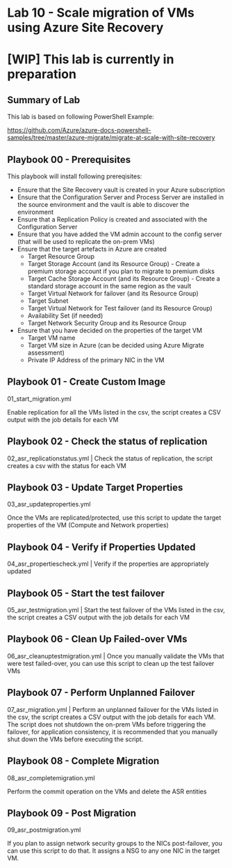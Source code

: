 # Lab 10 - Scale migration of VMs using Azure Site Recovery

# [WIP] This lab is currently in preparation

## Summary of Lab

This lab is based on following PowerShell Example:

https://github.com/Azure/azure-docs-powershell-samples/tree/master/azure-migrate/migrate-at-scale-with-site-recovery

## Playbook 00 - Prerequisites

This playbook will install following prereqisites:

- Ensure that the Site Recovery vault is created in your Azure subscription
- Ensure that the Configuration Server and Process Server are installed in the source environment and the vault is able to discover the environment
- Ensure that a Replication Policy is created and associated with the Configuration Server
- Ensure that you have added the VM admin account to the config server (that will be used to replicate the on-prem VMs)
- Ensure that the target artefacts in Azure are created
    - Target Resource Group
    - Target Storage Account (and its Resource Group) - Create a premium storage account if you plan to migrate to premium disks
    - Target Cache Storage Account (and its Resource Group) - Create a standard storage account in the same region as the vault
    - Target Virtual Network for failover (and its Resource Group)
    - Target Subnet
    - Target Virtual Network for Test failover (and its Resource Group)
    - Availability Set (if needed)
    - Target Network Security Group and its Resource Group
- Ensure that you have decided on the properties of the target VM
    - Target VM name
    - Target VM size in Azure (can be decided using Azure Migrate assessment)
    - Private IP Address of the primary NIC in the VM

## Playbook 01 - Create Custom Image

01_start_migration.yml

Enable replication for all the VMs listed in the csv, the script creates a CSV output with the job details for each VM

## Playbook 02 - Check the status of replication

02_asr_replicationstatus.yml | Check the status of replication, the script creates a csv with the status for each VM

## Playbook 03 - Update Target Properties

03_asr_updateproperties.yml

Once the VMs are replicated/protected, use this script to update the target properties of the VM (Compute and Network properties)

## Playbook 04 - Verify if Properties Updated

04_asr_propertiescheck.yml | Verify if the properties are appropriately updated

## Playbook 05 - Start the test failover

05_asr_testmigration.yml |  Start the test failover of the VMs listed in the csv, the script creates a CSV output with the job details for each VM

## Playbook 06 - Clean Up Failed-over VMs

06_asr_cleanuptestmigration.yml | Once you manually validate the VMs that were test failed-over, you can use this script to clean up the test failover VMs

## Playbook 07 - Perform Unplanned Failover

07_asr_migration.yml | Perform an unplanned failover for the VMs listed in the csv, the script creates a CSV output with the job details for each VM. The script does not shutdown the on-prem VMs before triggering the failover, for application consistency, it is recommended that you manually shut down the VMs before executing the script.

## Playbook 08 - Complete Migration

08_asr_completemigration.yml

Perform the commit operation on the VMs and delete the ASR entities

## Playbook 09 - Post Migration

09_asr_postmigration.yml

If you plan to assign network security groups to the NICs post-failover, you can use this script to do that. It assigns a NSG to any one NIC in the target VM.

